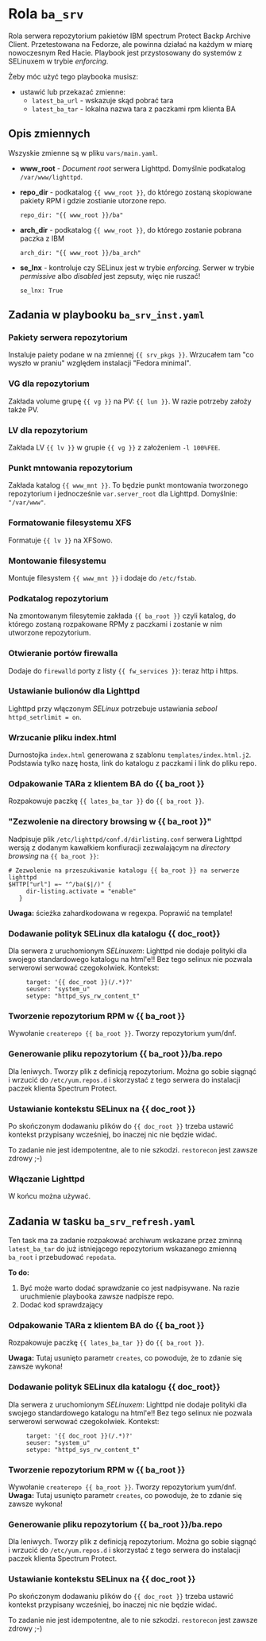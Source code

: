 # Rola `ba_srv`

Rola serwera repozytorium pakietów IBM spectrum Protect Backp Archive Client.
Przetestowana na Fedorze, ale powinna działać na każdym w miarę nowoczesnym Red Hacie.
Playbook jest przystosowany do systemów z SELinuxem w trybie *enforcing*.

Żeby móc użyć tego playbooka musisz:

- ustawić lub przekazać zmienne:
     - `latest_ba_url` - wskazuje skąd pobrać tara
     - `latest_ba_tar` - lokalna nazwa tara z paczkami rpm klienta BA

## Opis zmiennych

Wszyskie zmienne są w pliku `vars/main.yaml`.


- **www_root** - *Document root* serwera Lighttpd. Domyślnie podkatalog `/var/www/lighttpd`.
- **repo_dir** - podkatalog `{{ www_root }}`, do którego zostaną skopiowane pakiety RPM i gdzie zostianie utorzone repo.

     `repo_dir: "{{ www_root }}/ba"`

- **arch_dir** - podkatalog `{{ www_root }}`, do którego zostanie pobrana paczka z IBM

     `arch_dir: "{{ www_root }}/ba_arch"`


- **se_lnx** - kontroluje czy SELinux jest w trybie *enforcing*. Serwer w trybie *permissive* albo *disabled* jest zepsuty, więc nie ruszać!

     `se_lnx: True`


## Zadania w playbooku `ba_srv_inst.yaml`

### Pakiety serwera repozytorium

Instaluje paiety podane w na zmiennej `{{ srv_pkgs }}`. Wrzucałem tam "co wyszło w praniu" względem instalacji "Fedora minimal".

### VG dla repozytorium

Zakłada volume grupę `{{ vg }}` na PV: `{{ lun }}`. W razie potrzeby założy także PV.

### LV dla repozytorium

Zakłada LV `{{ lv }}` w grupie `{{ vg }}` z założeniem `-l 100%FEE`.

### Punkt mntowania repozytorium

Zakłada katalog `{{ www_mnt }}`. To będzie punkt montowania tworzonego repozytorium i jednocześnie `var.server_root` dla Lighttpd. Domyślnie: `"/var/www"`.

### Formatowanie filesystemu XFS

Formatuje `{{ lv }}` na XFSowo.

### Montowanie filesystemu

Montuje filesystem `{{ www_mnt }}` i dodaje do `/etc/fstab`.

### Podkatalog repozytorium

Na zmontowanym filesytemie zakłada `{{ ba_root }}` czyli katalog, do którego zostaną rozpakowane RPMy z paczkami i zostanie w nim utworzone repozytorium.

### Otwieranie portów firewalla

Dodaje do `firewalld` porty z listy `{{ fw_services }}`: teraz http i https.

### Ustawianie bulionów dla Lighttpd

Lighttpd przy włączonym *SELinux* potrzebuje ustawiania *sebool* `httpd_setrlimit = on`.

### Wrzucanie pliku index.html

Durnostojka `index.html` generowana z szablonu `templates/index.html.j2`. Podstawia tylko nazę hosta, link do katalogu z paczkami i link do pliku repo.

### Odpakowanie TARa z klientem BA do {{ ba_root }}

Rozpakowuje paczkę `{{ lates_ba_tar }}` do `{{ ba_root }}`. 

### "Zezwolenie na directory browsing w {{ ba_root }}"

Nadpisuje plik `/etc/lighttpd/conf.d/dirlisting.conf` serwera Lighttpd wersją z dodanym kawałkiem konfiuracji zezwalającym na *directory browsing* na `{{ ba_root }}`:

```
# Zezwolenie na przeszukiwanie katalogu {{ ba_root }} na serwerze lighttpd
$HTTP["url"] =~ "^/ba($|/)" {
     dir-listing.activate = "enable" 
   }
```

**Uwaga:** ścieżka zahardkodowana w regexpa. Poprawić na template!

### Dodawanie polityk SELinux dla katalogu {{ doc_root}}

Dla serwera z uruchomionym *SELinuxem*: Lighttpd nie dodaje polityki dla swojego standardowego katalogu na html'e!! Bez tego selinux nie pozwala serwerowi serwować czegokolwiek. Kontekst:

```
     target: '{{ doc_root }}(/.*)?'
     seuser: "system_u"
     setype: "httpd_sys_rw_content_t"
```

### Tworzenie repozytorium RPM w {{ ba_root }}

Wywołanie `createrepo {{ ba_root }}`. Tworzy repozytorium yum/dnf. 

### Generowanie pliku repozytorium {{ ba_root }}/ba.repo

Dla leniwych. Tworzy plik z definicją repozytorium. Można go sobie siągnąć i wrzucić do `/etc/yum.repos.d` i skorzystać z tego serwera do instalacji paczek klienta Spectrum Protect.

### Ustawianie kontekstu SELinux na {{ doc_root }}

Po skończonym dodawaniu plików do `{{ doc_root }}` trzeba ustawić kontekst przypisany wcześniej, bo inaczej nic nie będzie widać. 

To zadanie nie jest idempotentne, ale to nie szkodzi. `restorecon` jest zawsze zdrowy ;-)

### Włączanie Lighttpd

W końcu można używać.

## Zadania w tasku `ba_srv_refresh.yaml`

Ten task ma za zadanie rozpakować archiwum wskazane przez zminną `latest_ba_tar` do już istniejącego repozytorium wskazanego zmienną `ba_root` i przebudować `repodata`.

**To do:** 
1. Być może warto dodać sprawdzanie co jest nadpisywane. Na razie uruchmienie playbooka zawsze nadpisze repo.
1. Dodać kod sprawdzający 

### Odpakowanie TARa z klientem BA do {{ ba_root }}

Rozpakowuje paczkę `{{ lates_ba_tar }}` do `{{ ba_root }}`. 

**Uwaga:** Tutaj usunięto parametr `creates`, co powoduje, że to zdanie się zawsze wykona!

### Dodawanie polityk SELinux dla katalogu {{ doc_root}}

Dla serwera z uruchomionym *SELinuxem*: Lighttpd nie dodaje polityki dla swojego standardowego katalogu na html'e!! Bez tego selinux nie pozwala serwerowi serwować czegokolwiek. Kontekst:

```
     target: '{{ doc_root }}(/.*)?'
     seuser: "system_u"
     setype: "httpd_sys_rw_content_t"
```

### Tworzenie repozytorium RPM w {{ ba_root }}

Wywołanie `createrepo {{ ba_root }}`. Tworzy repozytorium yum/dnf. 
**Uwaga:** Tutaj usunięto parametr `creates`, co powoduje, że to zdanie się zawsze wykona!

### Generowanie pliku repozytorium {{ ba_root }}/ba.repo

Dla leniwych. Tworzy plik z definicją repozytorium. Można go sobie siągnąć i wrzucić do `/etc/yum.repos.d` i skorzystać z tego serwera do instalacji paczek klienta Spectrum Protect.

### Ustawianie kontekstu SELinux na {{ doc_root }}

Po skończonym dodawaniu plików do `{{ doc_root }}` trzeba ustawić kontekst przypisany wcześniej, bo inaczej nic nie będzie widać. 

To zadanie nie jest idempotentne, ale to nie szkodzi. `restorecon` jest zawsze zdrowy ;-)